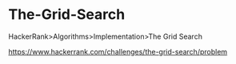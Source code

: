 # The-Grid-Search
HackerRank>Algorithms>Implementation>The Grid Search

https://www.hackerrank.com/challenges/the-grid-search/problem
